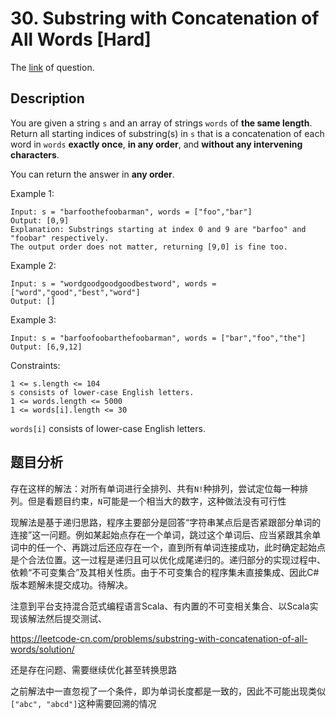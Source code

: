 # 30. Substring with Concatenation of All Words [Hard]

The [link](https://leetcode.com/problems/substring-with-concatenation-of-all-words/) of question.

## Description

You are given a string `s` and an array of strings `words` of **the same length**. Return all starting indices of substring(s) in `s` that is a concatenation of each word in `words` **exactly once**, **in any order**, and **without any intervening characters**.

You can return the answer in **any order**.

Example 1:
```
Input: s = "barfoothefoobarman", words = ["foo","bar"]
Output: [0,9]
Explanation: Substrings starting at index 0 and 9 are "barfoo" and "foobar" respectively.
The output order does not matter, returning [9,0] is fine too.
```

Example 2:
```
Input: s = "wordgoodgoodgoodbestword", words = ["word","good","best","word"]
Output: []
```

Example 3:
```
Input: s = "barfoofoobarthefoobarman", words = ["bar","foo","the"]
Output: [6,9,12]
```

Constraints:
```
1 <= s.length <= 104
s consists of lower-case English letters.
1 <= words.length <= 5000
1 <= words[i].length <= 30
```
`words[i]` consists of lower-case English letters.

## 题目分析

存在这样的解法：对所有单词进行全排列、共有`N!`种排列，尝试定位每一种排列。但是看题目约束，`N`可能是一个相当大的数字，这种做法没有可行性

现解法是基于递归思路，程序主要部分是回答“字符串某点后是否紧跟部分单词的连接”这一问题。例如某起始点存在一个单词，跳过这个单词后、应当紧跟其余单词中的任一个、再跳过后还应存在一个，直到所有单词连接成功，此时确定起始点是个合法位置。这一过程是递归且可以优化成尾递归的。递归部分的实现过程中、依赖“不可变集合”及其相关性质。由于不可变集合的程序集未直接集成、因此C#版本题解未提交成功。待解决。

<!-- todo -->

注意到平台支持混合范式编程语言Scala、有内置的不可变相关集合、以Scala实现该解法然后提交测试、

https://leetcode-cn.com/problems/substring-with-concatenation-of-all-words/solution/

还是存在问题、需要继续优化甚至转换思路

之前解法中一直忽视了一个条件，即为单词长度都是一致的，因此不可能出现类似`["abc", "abcd"]`这种需要回溯的情况